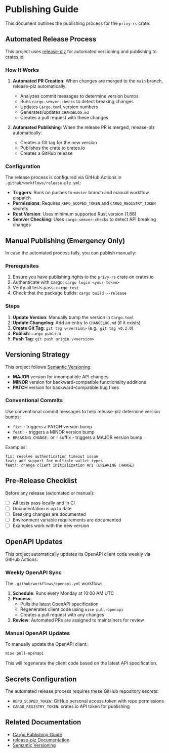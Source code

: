 # Publishing Guide

This document outlines the publishing process for the `privy-rs` crate.

## Automated Release Process

This project uses [release-plz](https://github.com/release-plz/release-plz) for automated versioning and publishing to crates.io.

### How It Works

1. **Automated PR Creation**: When changes are merged to the `main` branch, release-plz automatically:
   - Analyzes commit messages to determine version bumps
   - Runs `cargo-semver-checks` to detect breaking changes
   - Updates `Cargo.toml` version numbers
   - Generates/updates `CHANGELOG.md`
   - Creates a pull request with these changes

2. **Automated Publishing**: When the release PR is merged, release-plz automatically:
   - Creates a Git tag for the new version
   - Publishes the crate to crates.io
   - Creates a GitHub release

### Configuration

The release process is configured via GitHub Actions in `.github/workflows/release-plz.yml`:

- **Triggers**: Runs on pushes to `master` branch and manual workflow dispatch
- **Permissions**: Requires `REPO_SCOPED_TOKEN` and `CARGO_REGISTRY_TOKEN` secrets
- **Rust Version**: Uses minimum supported Rust version (1.88)
- **Semver Checking**: Uses `cargo-semver-checks` to detect API breaking changes

## Manual Publishing (Emergency Only)

In case the automated process fails, you can publish manually:

### Prerequisites

1. Ensure you have publishing rights to the `privy-rs` crate on crates.io
2. Authenticate with cargo: `cargo login <your-token>`
3. Verify all tests pass: `cargo test`
4. Check that the package builds: `cargo build --release`

### Steps

1. **Update Version**: Manually bump the version in `Cargo.toml`
2. **Update Changelog**: Add an entry to `CHANGELOG.md` (if it exists)
3. **Create Git Tag**: `git tag v<version>` (e.g., `git tag v0.2.0`)
4. **Publish**: `cargo publish`
5. **Push Tag**: `git push origin v<version>`

## Versioning Strategy

This project follows [Semantic Versioning](https://semver.org/):

- **MAJOR** version for incompatible API changes
- **MINOR** version for backward-compatible functionality additions
- **PATCH** version for backward-compatible bug fixes

### Conventional Commits

Use conventional commit messages to help release-plz determine version bumps:

- `fix:` - triggers a PATCH version bump
- `feat:` - triggers a MINOR version bump
- `BREAKING CHANGE:` or `!` suffix - triggers a MAJOR version bump

Examples:
```
fix: resolve authentication timeout issue
feat: add support for multiple wallet types
feat!: change client initialization API (BREAKING CHANGE)
```

## Pre-Release Checklist

Before any release (automated or manual):

- [ ] All tests pass locally and in CI
- [ ] Documentation is up to date
- [ ] Breaking changes are documented
- [ ] Environment variable requirements are documented
- [ ] Examples work with the new version

## OpenAPI Updates

This project automatically updates its OpenAPI client code weekly via GitHub Actions:

### Weekly OpenAPI Sync

The `.github/workflows/openapi.yml` workflow:

1. **Schedule**: Runs every Monday at 10:00 AM UTC
2. **Process**:
   - Pulls the latest OpenAPI specification
   - Regenerates client code using `mise pull-openapi`
   - Creates a pull request with any changes
3. **Review**: Automated PRs are assigned to maintainers for review

### Manual OpenAPI Updates

To manually update the OpenAPI client:

```bash
mise pull-openapi
```

This will regenerate the client code based on the latest API specification.

## Secrets Configuration

The automated release process requires these GitHub repository secrets:

- `REPO_SCOPED_TOKEN`: GitHub personal access token with repo permissions
- `CARGO_REGISTRY_TOKEN`: crates.io API token for publishing

## Related Documentation

- [Cargo Publishing Guide](https://doc.rust-lang.org/cargo/reference/publishing.html)
- [release-plz Documentation](https://release-plz.ieni.dev/)
- [Semantic Versioning](https://semver.org/)
